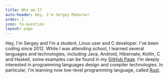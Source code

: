 ```yaml
---
title: Who am I?
auto-header: Hey, I'm Sergey Makarov!
order: 1
icon: fa-question
layout: page
---
```


Hey, I'm Sergey and I'm a student, Linux user and C developer. I've been coding since 2012. While I was attending school, I learned several languages and technologies, including Java, Android, Hibernate, Kotlin, C and Haskell, some examples can be found in my [GitHub Page](https://github.com/SeTSeR). I'm deeply interested in programming languages design and compiler technologies. In particular, I'm learning now low-level programming language, called [Rust](https://www.rust-lang.org/).
